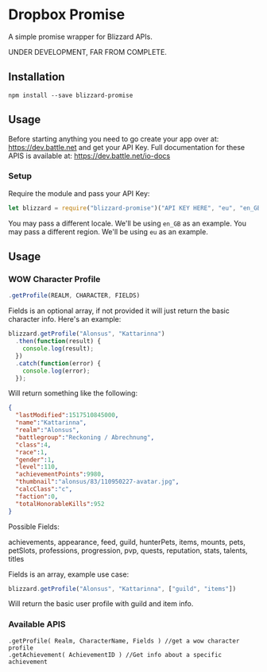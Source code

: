 # Dropbox Promise

  A simple promise wrapper for Blizzard APIs.

  UNDER DEVELOPMENT, FAR FROM COMPLETE.

## Installation
  `npm install --save blizzard-promise`

## Usage

  Before starting anything you need to go create your app over at: https://dev.battle.net and get your API Key. Full documentation for these APIS is available at: https://dev.battle.net/io-docs

### Setup

  Require the module and pass your API Key:

  ```javascript
  let blizzard = require("blizzard-promise")("API KEY HERE", "eu", "en_GB");
  ```

  You may pass a different locale. We'll be using `en_GB` as an example.
  You may pass a different region. We'll be using `eu` as an example.

## Usage

### WOW Character Profile

  ```javascript
  .getProfile(REALM, CHARACTER, FIELDS)
  ```

  Fields is an optional array, if not provided it will just return the basic character info. Here's an example:

  ```javascript
  blizzard.getProfile("Alonsus", "Kattarinna")
    .then(function(result) {
      console.log(result);
    })
    .catch(function(error) {
      console.log(error);
    });
  ```
  Will return something like the following:

  ```json
  {
    "lastModified":1517510845000,
    "name":"Kattarinna",
    "realm":"Alonsus",
    "battlegroup":"Reckoning / Abrechnung",
    "class":4,
    "race":1,
    "gender":1,
    "level":110,
    "achievementPoints":9980,
    "thumbnail":"alonsus/83/110950227-avatar.jpg",
    "calcClass":"c",
    "faction":0,
    "totalHonorableKills":952
  }
  ```

  Possible Fields:

  achievements, appearance, feed, guild, hunterPets, items, mounts, pets, petSlots, professions, progression, pvp, quests, reputation, stats, talents, titles

  Fields is an array, example use case:

  ```javascript
  blizzard.getProfile("Alonsus", "Kattarinna", ["guild", "items"])
  ```

  Will return the basic user profile with guild and item info.

  ### Available APIS

    .getProfile( Realm, CharacterName, Fields ) //get a wow character profile
    .getAchievement( AchievementID ) //Get info about a specific achievement
